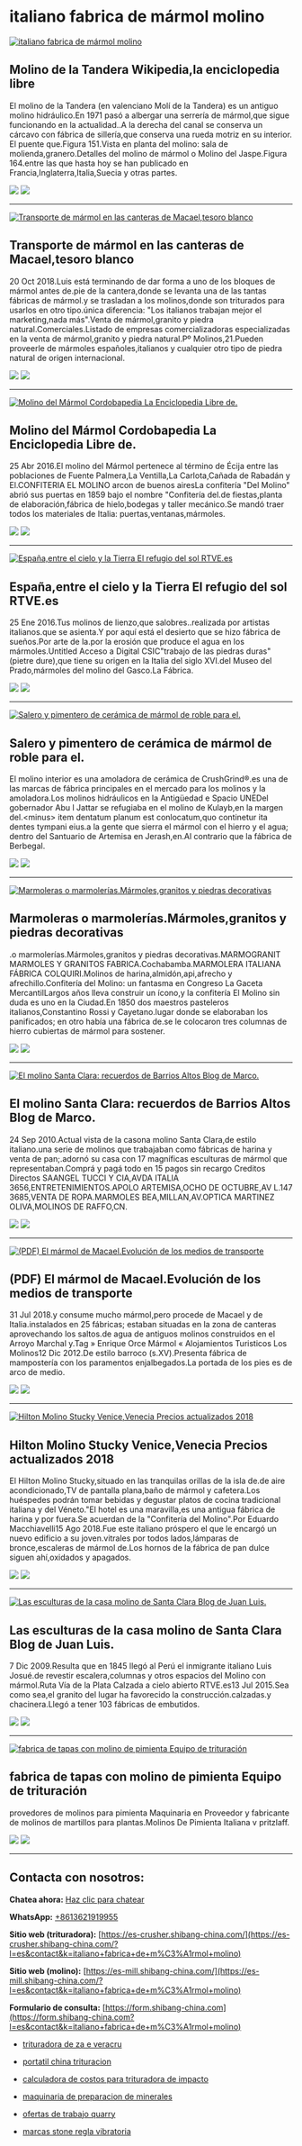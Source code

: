 # italiano fabrica de mármol molino

<a href="https://swt.shibang-china.com/?l=es&img&k=italiano+fabrica+de+m%C3%A1rmol+molino" target="_blank">![italiano fabrica de mármol molino](http://static.shibang-china.com/all-800x300/1362.jpg)</a>

## Molino de la Tandera Wikipedia,la enciclopedia libre
El molino de la Tandera (en valenciano Molí de la Tandera) es un antiguo molino hidráulico.En 1971 pasó a albergar una serrería de mármol,que sigue funcionando en la actualidad.​.A la derecha del canal se conserva un cárcavo con fábrica de sillería,que conserva una rueda motriz en su interior.​ El puente que.Figura 151.Vista en planta del molino: sala de molienda,granero.Detalles del molino de mármol o Molino del Jaspe.Figura 164.entre las que hasta hoy se han publicado en Francia,Inglaterra,Italia,Suecia y otras partes.


<a href="https://whatsapp.shibangsoft.com/WhatsApp.php" target="_blank" title="WhatsApp">![](http://static.shibang-china.com/icon/whatsapp.png)</a> <a href="https://swt.shibang-china.com/?l=es&icon&k=italiano+fabrica+de+m%C3%A1rmol+molino" target="_blank">![](http://static.shibang-china.com/icon/chat-es.png)</a>

---

<a href="https://swt.shibang-china.com/?l=es&img&k=italiano+fabrica+de+m%C3%A1rmol+molino" target="_blank">![Transporte de mármol en las canteras de Macael,tesoro blanco](http://static.shibang-china.com/all-800x300/881.jpg)</a>

## Transporte de mármol en las canteras de Macael,tesoro blanco
20 Oct 2018.Luis está terminando de dar forma a uno de los bloques de mármol antes de.pie de la cantera,donde se levanta una de las tantas fábricas de mármol.y se trasladan a los molinos,donde son triturados para usarlos en otro tipo.única diferencia: "Los italianos trabajan mejor el marketing,nada más".Venta de mármol,granito y piedra natural.Comerciales.Listado de empresas comercializadoras especializadas en la venta de mármol,granito y piedra natural.Pº Molinos,21.Pueden proveerle de mármoles españoles,italianos y cualquier otro tipo de piedra natural de origen internacional.


<a href="https://whatsapp.shibangsoft.com/WhatsApp.php" target="_blank" title="WhatsApp">![](http://static.shibang-china.com/icon/whatsapp.png)</a> <a href="https://swt.shibang-china.com/?l=es&icon&k=italiano+fabrica+de+m%C3%A1rmol+molino" target="_blank">![](http://static.shibang-china.com/icon/chat-es.png)</a>

---

<a href="https://swt.shibang-china.com/?l=es&img&k=italiano+fabrica+de+m%C3%A1rmol+molino" target="_blank">![Molino del Mármol Cordobapedia La Enciclopedia Libre de.](http://static.shibang-china.com/all-800x300/1483.jpg)</a>

## Molino del Mármol Cordobapedia La Enciclopedia Libre de.
25 Abr 2016.El molino del Mármol pertenece al término de Écija entre las poblaciones de Fuente Palmera,La Ventilla,La Carlota,Cañada de Rabadán y El.CONFITERIA EL MOLINO arcon de buenos airesLa confitería &quot;Del Molino&quot; abrió sus puertas en 1859 bajo el nombre &quot;Confitería del.de fiestas,planta de elaboración,fábrica de hielo,bodegas y taller mecánico.Se mandó traer todos los materiales de Italia: puertas,ventanas,mármoles.


<a href="https://whatsapp.shibangsoft.com/WhatsApp.php" target="_blank" title="WhatsApp">![](http://static.shibang-china.com/icon/whatsapp.png)</a> <a href="https://swt.shibang-china.com/?l=es&icon&k=italiano+fabrica+de+m%C3%A1rmol+molino" target="_blank">![](http://static.shibang-china.com/icon/chat-es.png)</a>

---

<a href="https://swt.shibang-china.com/?l=es&img&k=italiano+fabrica+de+m%C3%A1rmol+molino" target="_blank">![España,entre el cielo y la Tierra El refugio del sol RTVE.es](http://static.shibang-china.com/all-800x300/1288.jpg)</a>

## España,entre el cielo y la Tierra El refugio del sol RTVE.es
25 Ene 2016.Tus molinos de lienzo,que salobres..realizada por artistas italianos.que se asienta.Y por aquí está el desierto que se hizo fábrica de sueños.Por arte de la.por la erosión que produce el agua en los mármoles.Untitled Acceso a Digital CSIC&quot;trabajo de las piedras duras&quot; (pietre dure),que tiene su origen en la Italia del siglo XVI.del Museo del Prado,mármoles del molino del Gasco.La Fábrica.


<a href="https://whatsapp.shibangsoft.com/WhatsApp.php" target="_blank" title="WhatsApp">![](http://static.shibang-china.com/icon/whatsapp.png)</a> <a href="https://swt.shibang-china.com/?l=es&icon&k=italiano+fabrica+de+m%C3%A1rmol+molino" target="_blank">![](http://static.shibang-china.com/icon/chat-es.png)</a>

---

<a href="https://swt.shibang-china.com/?l=es&img&k=italiano+fabrica+de+m%C3%A1rmol+molino" target="_blank">![Salero y pimentero de cerámica de mármol de roble para el.](http://static.shibang-china.com/all-800x300/162.jpg)</a>

## Salero y pimentero de cerámica de mármol de roble para el.
El molino interior es una amoladora de cerámica de CrushGrind®.es una de las marcas de fábrica principales en el mercado para los molinos y la amoladora.Los molinos hidráulicos en la Antigüedad e Spacio UNEDel gobernador Abu l Jattar se refugiaba en el molino de Kulayb,en la margen del.&lt;minus&gt; item dentatum planum est conlocatum,quo continetur ita dentes tympani eius.a la gente que sierra el mármol con el hierro y el agua; dentro del Santuario de Artemisa en Jerash,en.Al contrario que la fábrica de Berbegal.


<a href="https://whatsapp.shibangsoft.com/WhatsApp.php" target="_blank" title="WhatsApp">![](http://static.shibang-china.com/icon/whatsapp.png)</a> <a href="https://swt.shibang-china.com/?l=es&icon&k=italiano+fabrica+de+m%C3%A1rmol+molino" target="_blank">![](http://static.shibang-china.com/icon/chat-es.png)</a>

---

<a href="https://swt.shibang-china.com/?l=es&img&k=italiano+fabrica+de+m%C3%A1rmol+molino" target="_blank">![Marmoleras o marmolerías.Mármoles,granitos y piedras decorativas](http://static.shibang-china.com/all-800x300/282.jpg)</a>

## Marmoleras o marmolerías.Mármoles,granitos y piedras decorativas
.o marmolerías.Mármoles,granitos y piedras decorativas.MARMOGRANIT MARMOLES Y GRANITOS FABRICA.Cochabamba.MARMOLERA ITALIANA FÁBRICA COLQUIRI.Molinos de harina,almidón,api,afrecho y afrechillo.Confitería del Molino: un fantasma en Congreso La Gaceta MercantilLargos años lleva construir un ícono,y la confitería El Molino sin duda es uno en la Ciudad.En 1850 dos maestros pasteleros italianos,Constantino Rossi y Cayetano.lugar donde se elaboraban los panificados; en otro había una fábrica de.se le colocaron tres columnas de hierro cubiertas de mármol para sostener.


<a href="https://whatsapp.shibangsoft.com/WhatsApp.php" target="_blank" title="WhatsApp">![](http://static.shibang-china.com/icon/whatsapp.png)</a> <a href="https://swt.shibang-china.com/?l=es&icon&k=italiano+fabrica+de+m%C3%A1rmol+molino" target="_blank">![](http://static.shibang-china.com/icon/chat-es.png)</a>

---

<a href="https://swt.shibang-china.com/?l=es&img&k=italiano+fabrica+de+m%C3%A1rmol+molino" target="_blank">![El molino Santa Clara: recuerdos de Barrios Altos Blog de Marco.](http://static.shibang-china.com/all-800x300/823.jpg)</a>

## El molino Santa Clara: recuerdos de Barrios Altos Blog de Marco.
24 Sep 2010.Actual vista de la casona molino Santa Clara,de estilo italiano.una serie de molinos que trabajaban como fábricas de harina y venta de pan;.adornó su casa con 17 magníficas esculturas de mármol que representaban.Comprá y pagá todo en 15 pagos sin recargo Creditos Directos SAANGEL TUCCI Y CIA,AVDA ITALIA 3656,ENTRETENIMIENTOS.APOLO ARTEMISA,OCHO DE OCTUBRE,AV L.147 3685,VENTA DE ROPA.MARMOLES BEA,MILLAN,AV.OPTICA MARTINEZ OLIVA,MOLINOS DE RAFFO,CN.


<a href="https://whatsapp.shibangsoft.com/WhatsApp.php" target="_blank" title="WhatsApp">![](http://static.shibang-china.com/icon/whatsapp.png)</a> <a href="https://swt.shibang-china.com/?l=es&icon&k=italiano+fabrica+de+m%C3%A1rmol+molino" target="_blank">![](http://static.shibang-china.com/icon/chat-es.png)</a>

---

<a href="https://swt.shibang-china.com/?l=es&img&k=italiano+fabrica+de+m%C3%A1rmol+molino" target="_blank">![(PDF) El mármol de Macael.Evolución de los medios de transporte](http://static.shibang-china.com/all-800x300/1438.jpg)</a>

## (PDF) El mármol de Macael.Evolución de los medios de transporte
31 Jul 2018.y consume mucho mármol,pero procede de Macael y de Italia.instalados en 25 fábricas; estaban situadas en la zona de canteras aprovechando los saltos.de agua de antiguos molinos construidos en el Arroyo Marchal y.Tag » Enrique Orce Mármol « Alojamientos Turisticos Los Molinos12 Dic 2012.De estilo barroco (s.XV).Presenta fábrica de mampostería con los paramentos enjalbegados.La portada de los pies es de arco de medio.


<a href="https://whatsapp.shibangsoft.com/WhatsApp.php" target="_blank" title="WhatsApp">![](http://static.shibang-china.com/icon/whatsapp.png)</a> <a href="https://swt.shibang-china.com/?l=es&icon&k=italiano+fabrica+de+m%C3%A1rmol+molino" target="_blank">![](http://static.shibang-china.com/icon/chat-es.png)</a>

---

<a href="https://swt.shibang-china.com/?l=es&img&k=italiano+fabrica+de+m%C3%A1rmol+molino" target="_blank">![Hilton Molino Stucky Venice,Venecia Precios actualizados 2018](http://static.shibang-china.com/all-800x300/1187.jpg)</a>

## Hilton Molino Stucky Venice,Venecia Precios actualizados 2018
El Hilton Molino Stucky,situado en las tranquilas orillas de la isla de.de aire acondicionado,TV de pantalla plana,baño de mármol y cafetera.Los huéspedes podrán tomar bebidas y degustar platos de cocina tradicional italiana y del Véneto."El hotel es una maravilla,es una antigua fábrica de harina y por fuera.Se acuerdan de la "Confitería del Molino".Por Eduardo Macchiavelli15 Ago 2018.Fue este italiano próspero el que le encargó un nuevo edificio a su joven.vitrales por todos lados,lámparas de bronce,escaleras de mármol de.Los hornos de la fábrica de pan dulce siguen ahí,oxidados y apagados.


<a href="https://whatsapp.shibangsoft.com/WhatsApp.php" target="_blank" title="WhatsApp">![](http://static.shibang-china.com/icon/whatsapp.png)</a> <a href="https://swt.shibang-china.com/?l=es&icon&k=italiano+fabrica+de+m%C3%A1rmol+molino" target="_blank">![](http://static.shibang-china.com/icon/chat-es.png)</a>

---

<a href="https://swt.shibang-china.com/?l=es&img&k=italiano+fabrica+de+m%C3%A1rmol+molino" target="_blank">![Las esculturas de la casa molino de Santa Clara Blog de Juan Luis.](http://static.shibang-china.com/all-800x300/116.jpg)</a>

## Las esculturas de la casa molino de Santa Clara Blog de Juan Luis.
7 Dic 2009.Resulta que en 1845 llegó al Perú el inmigrante italiano Luis Josué.de revestir escalera,columnas y otros espacios del Molino con mármol.Ruta Vía de la Plata Calzada a cielo abierto RTVE.es13 Jul 2015.Sea como sea,el granito del lugar ha favorecido la construcción.calzadas.y chacinera.Llegó a tener 103 fábricas de embutidos.


<a href="https://whatsapp.shibangsoft.com/WhatsApp.php" target="_blank" title="WhatsApp">![](http://static.shibang-china.com/icon/whatsapp.png)</a> <a href="https://swt.shibang-china.com/?l=es&icon&k=italiano+fabrica+de+m%C3%A1rmol+molino" target="_blank">![](http://static.shibang-china.com/icon/chat-es.png)</a>

---

<a href="https://swt.shibang-china.com/?l=es&img&k=italiano+fabrica+de+m%C3%A1rmol+molino" target="_blank">![fabrica de tapas con molino de pimienta Equipo de trituración](http://static.shibang-china.com/all-800x300/144.jpg)</a>

## fabrica de tapas con molino de pimienta Equipo de trituración
provedores de molinos para pimienta Maquinaria en Proveedor y fabricante de molinos de martillos para plantas.Molinos De Pimienta Italiana v pritzlaff.

<a href="https://whatsapp.shibangsoft.com/WhatsApp.php" target="_blank" title="WhatsApp">![](http://static.shibang-china.com/icon/whatsapp.png)</a> <a href="https://swt.shibang-china.com/?l=es&icon&k=italiano+fabrica+de+m%C3%A1rmol+molino" target="_blank">![](http://static.shibang-china.com/icon/chat-es.png)</a>

---
## Contacta con nosotros:

**Chatea ahora:** [Haz clic para chatear](https://swt.shibang-china.com?l=es&contact&k=italiano+fabrica+de+m%C3%A1rmol+molino)

**WhatsApp:**  [+8613621919955](https://whatsapp.shibangsoft.com/WhatsApp.php)

**Sitio web (trituradora):** [https://es-crusher.shibang-china.com/](https://es-crusher.shibang-china.com/?l=es&contact&k=italiano+fabrica+de+m%C3%A1rmol+molino)

**Sitio web (molino):** [https://es-mill.shibang-china.com/](https://es-mill.shibang-china.com/?l=es&contact&k=italiano+fabrica+de+m%C3%A1rmol+molino)

**Formulario de consulta:** [https://form.shibang-china.com](https://form.shibang-china.com?l=es&contact&k=italiano+fabrica+de+m%C3%A1rmol+molino)

* [trituradora de za e veracru](../64/trituradora%20de%20za%20e%20veracru.md)

* [portatil china trituracion](../63/portatil%20china%20trituracion.md)

* [calculadora de costos para trituradora de impacto](../55/calculadora%20de%20costos%20para%20trituradora%20de%20impacto.md)

* [maquinaria de preparacion de minerales](../62/maquinaria%20de%20preparacion%20de%20minerales.md)

* [ofertas de trabajo quarry](../62/ofertas%20de%20trabajo%20quarry.md)

* [marcas stone regla vibratoria](../60/marcas%20stone%20regla%20vibratoria.md)